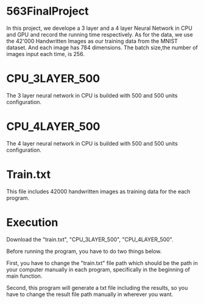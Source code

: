 # 563FinalProject
In this project, we develope a 3 layer and a 4 layer Neural Network in CPU and GPU and record the running time respectively. 
As for the data, we use the 42'000 Handwritten Images as our training data from the MNIST dataset. And each image has 784 dimensions. The batch size,the number of images input each time, is 256.

# CPU_3LAYER_500
The 3 layer neural network in CPU is builded with 500 and 500 units configuration.

# CPU_4LAYER_500
The 4 layer neural network in CPU is builded with 500 and 500 units configuration.

# Train.txt
This file includes 42000 handwritten images as training data for the each program.

# Execution
Download the "train.txt", "CPU_3LAYER_500", "CPU_4LAYER_500".

Before running the program, you have to do two things below.

First, you have to change the "train.txt" file path which should be the path in your computer manually in each program, specifically in the beginning of main function. 

Second, this program will generate a txt file including the results, so you have to change the result file path manually in wherever you want.
